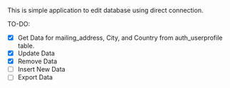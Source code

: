 This is simple application to edit database using direct connection.

TO-DO:

- [x] Get Data for mailing_address, City, and Country from auth_userprofile table.
- [x] Update Data
- [x] Remove Data
- [ ] Insert New Data
- [ ] Export Data
